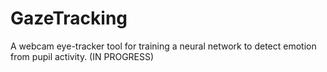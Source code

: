# GazeTracking
A webcam eye-tracker tool for training a neural network to detect emotion from pupil activity. (IN PROGRESS)
